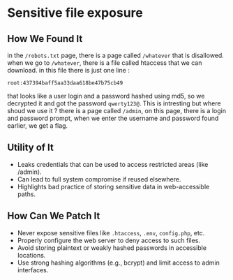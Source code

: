 # Sensitive file exposure 

## How We Found It
in the `/robots.txt` page, there is a page called `/whatever` that is disallowed. when we go to `/whatever`, there is a file called htaccess that we can download. in this file there is just one line : 
```
root:437394baff5aa33daa618be47b75cb49
```
that looks like a user login and a password hashed using md5, so we decrypted it and got the password `qwerty123@`. This is intresting but where shoud we use it ?
there is a page called `/admin`, on this page, there is a login and password prompt, when we enter the username and password found earlier, we get a flag.

## Utility of It
- Leaks credentials that can be used to access restricted areas (like /admin).
- Can lead to full system compromise if reused elsewhere.
- Highlights bad practice of storing sensitive data in web-accessible paths.

## How Can We Patch It
- Never expose sensitive files like `.htaccess`, `.env`, `config.php`, etc.
- Properly configure the web server to deny access to such files.
- Avoid storing plaintext or weakly hashed passwords in accessible locations.
- Use strong hashing algorithms (e.g., bcrypt) and limit access to admin interfaces.
